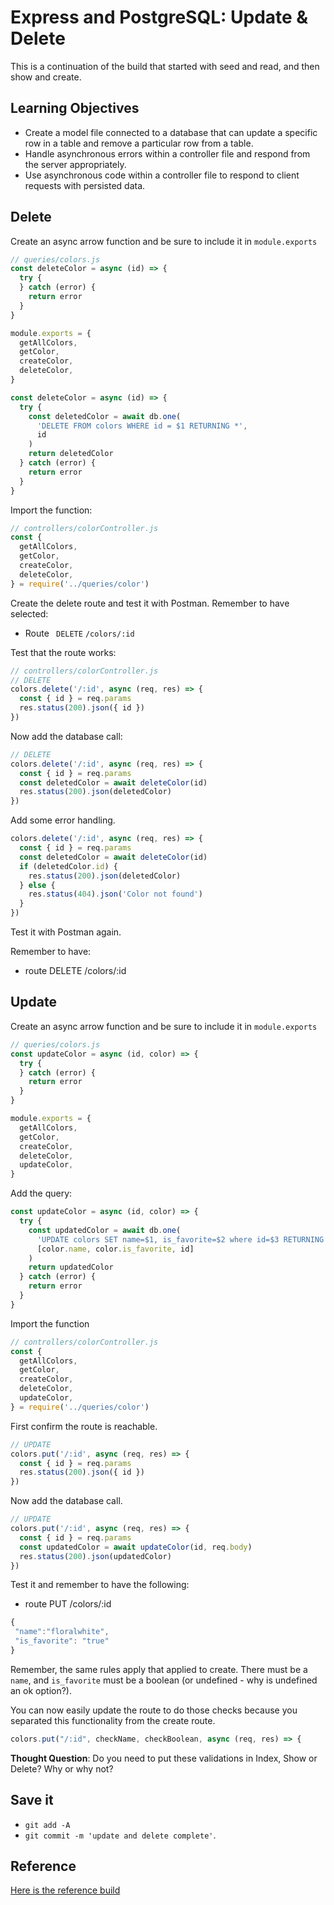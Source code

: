 # Express and PostgreSQL: Update & Delete

This is a continuation of the build that started with seed and read, and then show and create.

## Learning Objectives

- Create a model file connected to a database that can update a specific row in a table and remove a particular row from a table.
- Handle asynchronous errors within a controller file and respond from the server appropriately.
- Use asynchronous code within a controller file to respond to client requests with persisted data.

## Delete

Create an async arrow function and be sure to include it in `module.exports`

```js
// queries/colors.js
const deleteColor = async (id) => {
  try {
  } catch (error) {
    return error
  }
}

module.exports = {
  getAllColors,
  getColor,
  createColor,
  deleteColor,
}
```

```js
const deleteColor = async (id) => {
  try {
    const deletedColor = await db.one(
      'DELETE FROM colors WHERE id = $1 RETURNING *',
      id
    )
    return deletedColor
  } catch (error) {
    return error
  }
}
```

Import the function:

```js
// controllers/colorController.js
const {
  getAllColors,
  getColor,
  createColor,
  deleteColor,
} = require('../queries/color')
```

Create the delete route and test it with Postman. Remember to have selected:

- Route ` DELETE` `/colors/:id`

Test that the route works:

```js
// controllers/colorController.js
// DELETE
colors.delete('/:id', async (req, res) => {
  const { id } = req.params
  res.status(200).json({ id })
})
```

Now add the database call:

```js
// DELETE
colors.delete('/:id', async (req, res) => {
  const { id } = req.params
  const deletedColor = await deleteColor(id)
  res.status(200).json(deletedColor)
})
```

Add some error handling.

```js
colors.delete('/:id', async (req, res) => {
  const { id } = req.params
  const deletedColor = await deleteColor(id)
  if (deletedColor.id) {
    res.status(200).json(deletedColor)
  } else {
    res.status(404).json('Color not found')
  }
})
```

Test it with Postman again.

Remember to have:

- route DELETE /colors/:id

## Update

Create an async arrow function and be sure to include it in `module.exports`

```js
// queries/colors.js
const updateColor = async (id, color) => {
  try {
  } catch (error) {
    return error
  }
}

module.exports = {
  getAllColors,
  getColor,
  createColor,
  deleteColor,
  updateColor,
}
```

Add the query:

```js
const updateColor = async (id, color) => {
  try {
    const updatedColor = await db.one(
      'UPDATE colors SET name=$1, is_favorite=$2 where id=$3 RETURNING *',
      [color.name, color.is_favorite, id]
    )
    return updatedColor
  } catch (error) {
    return error
  }
}
```

Import the function

```js
// controllers/colorController.js
const {
  getAllColors,
  getColor,
  createColor,
  deleteColor,
  updateColor,
} = require('../queries/color')
```

First confirm the route is reachable.

```js
// UPDATE
colors.put('/:id', async (req, res) => {
  const { id } = req.params
  res.status(200).json({ id })
})
```

Now add the database call.

```js
// UPDATE
colors.put('/:id', async (req, res) => {
  const { id } = req.params
  const updatedColor = await updateColor(id, req.body)
  res.status(200).json(updatedColor)
})
```

Test it and remember to have the following:

- route PUT /colors/:id

```js
{
 "name":"floralwhite",
 "is_favorite": "true"
}
```

Remember, the same rules apply that applied to create. There must be a `name`, and `is_favorite` must be a boolean (or undefined - why is undefined an ok option?).

You can now easily update the route to do those checks because you separated this functionality from the create route.

```js
colors.put("/:id", checkName, checkBoolean, async (req, res) => {
```

**Thought Question**: Do you need to put these validations in Index, Show or Delete? Why or why not?

## Save it

- `git add -A`
- `git commit -m 'update and delete complete'`.

## Reference

[Here is the reference build](https://github.com/10-3-pursuit/class-db-bookmarks-backend)

